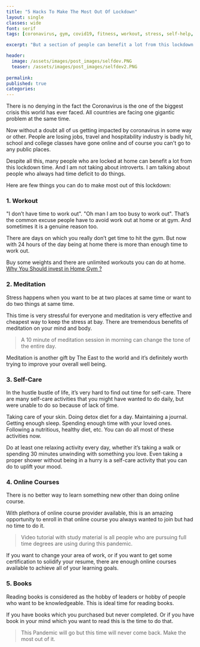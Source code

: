```yaml
---
title: "5 Hacks To Make The Most Out Of Lockdown"
layout: single
classes: wide
font: serif
tags: [coronavirus, gym, covid19, fitness, workout, stress, self-help, self-care]

excerpt: "But a section of people can benefit a lot from this lockdown time. And I am not taking about introverts."

header:
  image: /assets/images/post_images/selfdev.PNG
  teaser: /assets/images/post_images/selfdev2.PNG
  
permalink:
published: true
categories: 
---
```


There is no denying in the fact the Coronavirus is the one of the biggest crisis this world has ever faced. All countries are facing one gigantic problem at the same time.

Now without a doubt all of us getting impacted by coronavirus in some way or other. People are losing jobs, travel and hospitability industry is badly hit, school and college classes have gone online and of course you can't go to any public places.

Despite all this, many people who are locked at home can benefit a lot from this lockdown time. And I am not taking about introverts. I am talking about people who always had time deficit to do things.


Here are few things you can do to make most out of this lockdown:

### 1. Workout ###

"I don’t have time to work out". "Oh man I am too busy to work out". That’s the common excuse people have to avoid work out at home or at gym. And sometimes it is a genuine reason too.

There are days on which you really don’t get time to hit the gym. But now with 24 hours of the day being at home there is more than enough time to work out.

Buy some weights and there are unlimited workouts you can do at home. [Why You Should invest in Home Gym ?](https://www.amankaushik.blog/benfits-of-home-gym/)


### 2. Meditation ###

Stress happens when you want to be at two places at same time or want to do two things at same time.

This time is very stressful for everyone and meditation is very effective and cheapest way to keep the stress at bay. There are tremendous benefits of meditation on your mind and body.

> A 10 minute of meditation session in morning can change the tone of the entire day. 

Meditation is another gift by The East to the world and it’s definitely worth trying to improve your overall well being.


### 3. Self-Care ### 

In the hustle bustle of life, it’s very hard to find out time for self-care. There are many self-care activities that you might have wanted to do daily, but were unable to do so because of lack of time.

Taking care of your skin. Doing detox diet for a day. Maintaining a journal. Getting enough sleep. Spending enough time with your loved ones. Following a nutritious, healthy diet, etc. You can do all most of these activities now.

Do at least one relaxing activity every day, whether it’s taking a walk or spending 30 minutes unwinding with something you love. Even taking a proper shower without being in a hurry is a self-care activity that you can do to uplift your mood. 


### 4. Online Courses ###

There is no better way to learn something new other than doing online course. 

With plethora of online course provider available, this is an amazing opportunity to enroll in that online course you always wanted to join but had no time to do it. 

> Video tutorial with study material is all people who are pursuing full time degrees are using during this pandemic. 

If you want to change your area of work, or if you want to get some certification to solidify your resume, there are enough online courses available to achieve all of your learning goals. 


### 5. Books ###

Reading books is considered as the hobby of leaders or hobby of people who want to be knowledgeable. This is ideal time for reading books.

If you have books which you purchased but never completed. Or if you have book in your mind which you want to read this is the time to do that.


> This Pandemic will go but this time will never come back. Make the most out of it.



